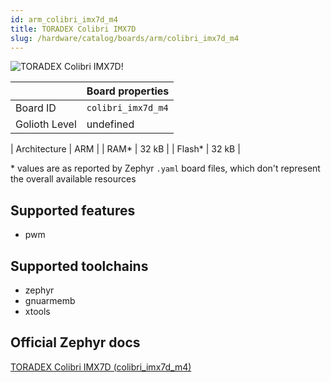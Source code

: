 ```yaml
---
id: arm_colibri_imx7d_m4
title: TORADEX Colibri IMX7D
slug: /hardware/catalog/boards/arm/colibri_imx7d_m4
---
```


[//]: # (This is an auto-generated file, do not edit! Changes to it will be lost upon re-generation)

![TORADEX Colibri IMX7D!](/img/boards/arm/colibri_imx7d_m4.png "TORADEX Colibri IMX7D")

|                | Board properties     |
| -------------  | -------------------- |
| Board ID       | `colibri_imx7d_m4` |
| Golioth Level  | undefined       |

| Architecture   | ARM |
| RAM*           | 32 kB |
| Flash*         | 32 kB |

\* values are as reported by Zephyr `.yaml` board files, which don't represent the overall available resources



## Supported features

* pwm

## Supported toolchains

* zephyr
* gnuarmemb
* xtools

## Official Zephyr docs

[TORADEX Colibri IMX7D (colibri_imx7d_m4)](https://docs.zephyrproject.org/latest/boards/arm/colibri_imx7d_m4/doc/index.html)
